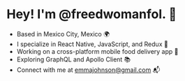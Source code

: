# Hey! I'm @freedwomanfol. 👋

- Based in Mexico City, Mexico 🌍
- I specialize in React Native, JavaScript, and Redux 🔧
- Working on a cross-platform mobile food delivery app 📱
- Exploring GraphQL and Apollo Client 📚
- Connect with me at emmajohnson@gmail.com 📬
